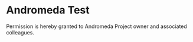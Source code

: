 # Andromeda Test

Permission is hereby granted to Andromeda Project owner and associated colleagues.
